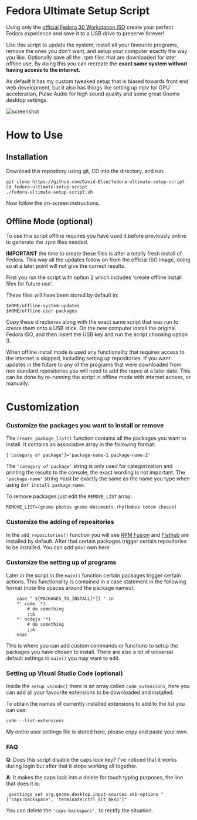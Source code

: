 # Fedora Ultimate Setup Script

Using only the [official Fedora 30 Workstation ISO](https://getfedora.org)
create your perfect Fedora experience and save it to a USB drive to preserve
forever!

Use this script to update the system, install all your favourite programs,
remove the ones you don't want, and setup your computer exactly the way you
like. Optionally save all the .rpm files that are downloaded for later offline
use. By doing this you can recreate the **exact same system without having
access to the internet.**

As default it has my custom tweaked setup that is biased towards front end web
development, but it also has things like setting up mpv for GPU acceleration,
Pulse Audio for high sound quality and some great Gnome desktop settings.

![screenshot](https://github.com/David-Else/fedora-ultimate-setup-script/blob/master/script-screenshot.png)

# How to Use

## Installation

Download this repository using git, CD into the directory, and run:

```
git clone https://github.com/David-Else/fedora-ultimate-setup-script
cd fedora-ultimate-setup-script
./fedora-ultimate-setup-script.sh
```

Now follow the on-screen instructions.

## Offline Mode (optional)

To use this script offline requires you have used it before previously online to
generate the .rpm files needed.

**IMPORTANT** the time to create these files is after a totally fresh install of
Fedora. This way all the updates follow on from the official ISO image, doing so
at a later point will not give the correct results.

First you run the script with option 2 which includes 'create offline install
files for future use'.

These files will have been stored by default in:

```
$HOME/offline-system-updates
$HOME/offline-user-packages
```

Copy these directories along with the exact same script that was run to create
them onto a USB stick. On the new computer install the original Fedora ISO, and
then insert the USB key and run the script choosing option 3.

When offline install mode is used any functionality that requires access to the
internet is skipped, including setting up repositories. If you want updates in
the future to any of the programs that were downloaded from non standard
repositories you will need to add the repos at a later date. This can be done by
re-running the script in offline mode with internet access, or manually.

# Customization

### Customize the packages you want to install or remove

The `create_package_list()` function contains all the packages you want to
install. It contains an associative array in the following format:

```
['category of package']='package-name-1 package-name-2'
```

The `'category of package'` string is only used for categorization and printing
the results to the console, the exact wording is not important. The
`'package-name'` string must be exactly the same as the name you type when using
`dnf install package-name`.

To remove packages just edit the `REMOVE_LIST` array.

```
REMOVE_LIST=(gnome-photos gnome-documents rhythmbox totem cheese)
```

### Customize the adding of repositories

In the `add_repositories()` function you will see
[RPM Fusion](https://rpmfusion.org/) and [Flathub](https://flathub.org/home) are
installed by default. After that certain packages trigger certain repositories
to be installed. You can add your own here.

### Customize the setting up of programs

Later in the script in the `main()` function certain packages trigger certain
actions. This functionality is contained in a case statement in the following
format (note the spaces around the package names):

```
    case " ${PACKAGES_TO_INSTALL[*]} " in
    *' code '*)
        # do something
        ;;&
    *' nodejs '*)
        # do something
        ;;&
    esac
```

This is where you can add custom commands or functions to setup the packages you
have chosen to install. There are also a lot of universal default settings in
`main()` you may want to edit.

### Setting up Visual Studio Code (optional)

Inside the `setup_vscode()` there is an array called `code_extensions`, here you
can add all your favourite extensions to be downloaded and installed.

To obtain the names of currently installed extensions to add to the list you can
use:

```
code --list-extensions
```

My entire user settings file is stored here, please copy and paste your own.

### FAQ

**Q**: Does this script disable the caps lock key? I've noticed that it works
during login but after that it stops working all together.

**A**: It makes the caps lock into a delete for touch typing purposes, the line
that does it is:

```
 gsettings set org.gnome.desktop.input-sources xkb-options "['caps:backspace', 'terminate:ctrl_alt_bksp']"
```

You can delete the `'caps:backspace',` to rectify the situation.
